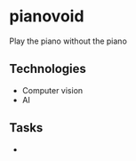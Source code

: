 # pianovoid
Play the piano without the piano

## Technologies
  - Computer vision
  - AI

## Tasks
  - 
